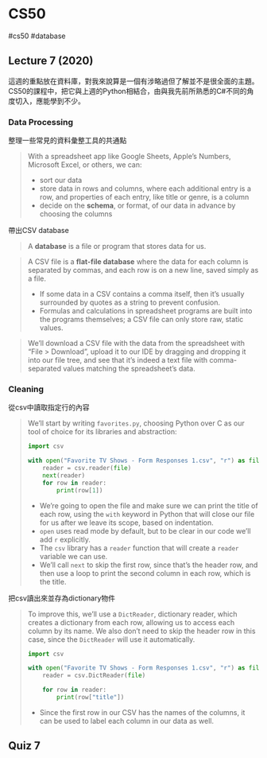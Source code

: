 # CS50

#cs50 #database

## Lecture 7 (2020)

這週的重點放在資料庫，對我來說算是一個有涉略過但了解並不是很全面的主題。CS50的課程中，把它與上週的Python相結合，由與我先前所熟悉的C#不同的角度切入，應能學到不少。

### Data Processing

整理一些常見的資料彙整工具的共通點

> With a spreadsheet app like Google Sheets, Apple’s Numbers, Microsoft Excel, or others, we can:
>
> - sort our data
> - store data in rows and columns, where each additional entry is a row, and properties of each entry, like title or genre, is a column
> - decide on the **schema**, or format, of our data in advance by choosing the columns

帶出CSV database

> A **database** is a file or program that stores data for us.

> A CSV file is a **flat-file database** where the data for each column is separated by commas, and each row is on a new line, saved simply as a file.
>
> - If some data in a CSV contains a comma itself, then it’s usually surrounded by quotes as a string to prevent confusion.
> - Formulas and calculations in spreadsheet programs are built into the programs themselves; a CSV file can only store raw, static values.

> We’ll download a CSV file with the data from the spreadsheet with “File > Download”, upload it to our IDE by dragging and dropping it into our file tree, and see that it’s indeed a text file with comma-separated values matching the spreadsheet’s data.



### Cleaning

從csv中讀取指定行的內容

> We’ll start by writing `favorites.py`, choosing Python over C as our tool of choice for its libraries and abstraction:
>
> ```python
> import csv
> 
> with open("Favorite TV Shows - Form Responses 1.csv", "r") as file:
>     reader = csv.reader(file)
>     next(reader)
>     for row in reader:
>         print(row[1])
> ```
>
> - We’re going to open the file and make sure we can print the title of each row, using the `with` keyword in Python that will close our file for us after we leave its scope, based on indentation.
> - `open` uses read mode by default, but to be clear in our code we’ll add `r` explicitly.
> - The `csv` library has a `reader` function that will create a `reader` variable we can use.
> - We’ll call `next` to skip the first row, since that’s the header row, and then use a loop to print the second column in each row, which is the title.

把csv讀出來並存為dictionary物件

> To improve this, we’ll use a `DictReader`, dictionary reader, which creates a dictionary from each row, allowing us to access each column by its name. We also don’t need to skip the header row in this case, since the `DictReader` will use it automatically.
>
> ```python
> import csv
> 
> with open("Favorite TV Shows - Form Responses 1.csv", "r") as file:
>     reader = csv.DictReader(file)
> 
>     for row in reader:
>         print(row["title"])
> ```
>
> - Since the first row in our CSV has the names of the columns, it can be used to label each column in our data as well.





## Quiz 7

